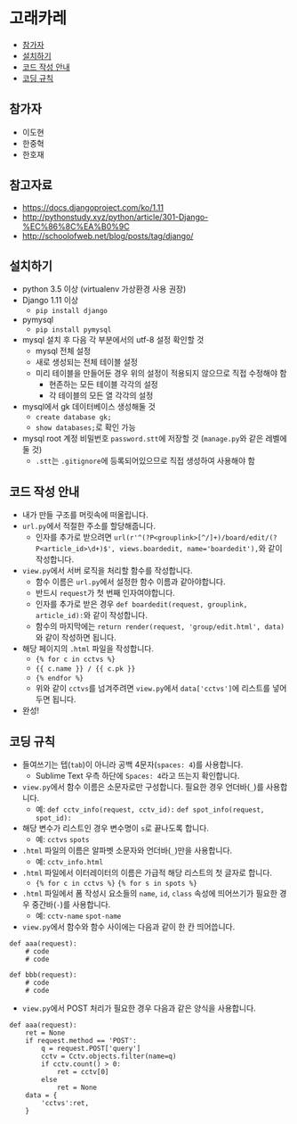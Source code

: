 # 고래카레
 * [참가자](#참가자)
 * [설치하기](#설치하기)
 * [코드 작성 안내](#코드-작성-안내)
 * [코딩 규칙](#코딩-규칙)

## 참가자
 * 이도현
 * 한중혁
 * 한호재

## 참고자료
 * https://docs.djangoproject.com/ko/1.11
 * http://pythonstudy.xyz/python/article/301-Django-%EC%86%8C%EA%B0%9C
 * http://schoolofweb.net/blog/posts/tag/django/

## 설치하기
 * python 3.5 이상 (virtualenv 가상환경 사용 권장)
 * Django 1.11 이상
   - `pip install django`
 * pymysql
   - `pip install pymysql`
 * mysql 설치 후 다음 각 부분에서의 utf-8 설정 확인할 것
   - mysql 전체 설정
   - 새로 생성되는 전체 테이블 설정
   - 미리 테이블을 만들어둔 경우 위의 설정이 적용되지 않으므로 직접 수정해야 함
     + 현존하는 모든 테이블 각각의 설정
     + 각 테이블의 모든 열 각각의 설정
 * mysql에서 gk 데이터베이스 생성해둘 것
   - `create database gk;`
   - `show databases;`로 확인 가능
 * mysql root 계정 비밀번호 `password.stt`에 저장할 것 (`manage.py`와 같은 레벨에 둘 것)
   - `.stt`는 `.gitignore`에 등록되어있으므로 직접 생성하여 사용해야 함

## 코드 작성 안내
 * 내가 만들 구조를 머릿속에 떠올립니다.
 * `url.py`에서 적절한 주소를 할당해줍니다.
   - 인자를 추가로 받으려면 `url(r'^(?P<grouplink>[^/]+)/board/edit/(?P<article_id>\d+)$', views.boardedit, name='boardedit'),`와 같이 작성합니다.
 * `view.py`에서 서버 로직을 처리할 함수를 작성합니다.
   - 함수 이름은 `url.py`에서 설정한 함수 이름과 같아야합니다.
   - 반드시 `request`가 첫 번째 인자여야합니다.
   - 인자를 추가로 받은 경우 `def boardedit(request, grouplink, article_id):`와 같이 작성합니다.
   - 함수의 마지막에는 `return render(request, 'group/edit.html', data)`와 같이 작성하면 됩니다.
 * 해당 페이지의 `.html` 파일을 작성합니다.
   - `{% for c in cctvs %}`
   - `{{ c.name }} / {{ c.pk }}`
   - `{% endfor %}`
   - 위와 같이 `cctvs`를 넘겨주려면 `view.py`에서 `data['cctvs']`에 리스트를 넣어두면 됩니다.
 * 완성!

## 코딩 규칙
 * 들여쓰기는 텝(`tab`)이 아니라 공백 4문자(`spaces: 4`)를 사용합니다.
   - Sublime Text 우측 하단에 `Spaces: 4`라고 뜨는지 확인합니다.
 * `view.py`에서 함수 이름은 소문자로만 구성합니다. 필요한 경우 언더바(`_`)를 사용합니다.
   - 예: `def cctv_info(request, cctv_id):` `def spot_info(request, spot_id):`
 * 해당 변수가 리스트인 경우 변수명이 `s`로 끝나도록 합니다.
   - 예: `cctvs` `spots`
 * `.html` 파일의 이름은 알파벳 소문자와 언더바(`_`)만을 사용합니다.
   - 예: `cctv_info.html`
 * `.html` 파일에서 이터레이터의 이름은 가급적 해당 리스트의 첫 글자로 합니다.
   - `{% for c in cctvs %}` `{% for s in spots %}`
 * `.html` 파일에서 폼 작성시 요소들의 `name`, `id`, `class` 속성에 띄어쓰기가 필요한 경우 중간바(`-`)를 사용합니다.
   - 예: `cctv-name` `spot-name`
 * `view.py`에서 함수와 함수 사이에는 다음과 같이 한 칸 띄어씁니다.
```
def aaa(request):
    # code
    # code

def bbb(request):
    # code
    # code
```
 * `view.py`에서 POST 처리가 필요한 경우 다음과 같은 양식을 사용합니다.
```
def aaa(request):
    ret = None
    if request.method == 'POST':
        q = request.POST['query']
        cctv = Cctv.objects.filter(name=q)
        if cctv.count() > 0:
            ret = cctv[0]
        else
            ret = None
    data = {
        'cctvs':ret,
    }
```